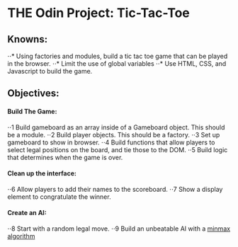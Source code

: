# THE Odin Project: Tic-Tac-Toe

## Knowns:
  ⋅⋅* Using factories and modules, build a tic tac toe game that can be played in the browser.
  ⋅⋅* Limit the use of global variables
  ⋅⋅* Use HTML, CSS, and Javascript to build the game.

## Objectives:
#### Build The Game:
⋅⋅1 Build gameboard as an array inside of a Gameboard object. This should be a module.
⋅⋅2 Build player objects. This should be a factory.
⋅⋅3 Set up gameboard to show in browser.
⋅⋅4 Build functions that allow players to select legal positions on the board, and tie those to the DOM.
⋅⋅5 Build logic that determines when the game is over.
#### Clean up the interface:
⋅⋅6 Allow players to add their names to the scoreboard.
⋅⋅7 Show a display element to congratulate the winner.
#### Create an AI:
⋅⋅8 Start with a random legal move.
⋅⋅9 Build an unbeatable AI with a [minmax algorithm](https://en.wikipedia.org/wiki/Minimax)
